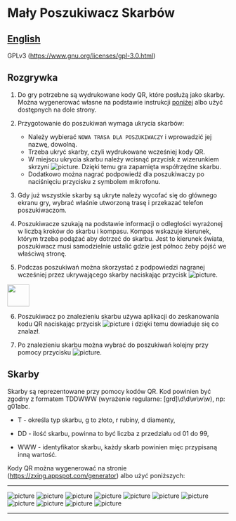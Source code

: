 # Mały Poszukiwacz Skarbów

## [English](README_en.md)

GPLv3 (https://www.gnu.org/licenses/gpl-3.0.html)

## Rozgrywka

1. Do gry potrzebne są wydrukowane kody QR, które posłużą jako skarby.
Można wygenerować własne na podstawie instrukcji [poniżej](#markdown-header-skarby) albo użyć dostępnych na dole strony.

2. Przygotowanie do poszukiwań wymaga ukrycia skarbów:
	* Należy wybierać `NOWA TRASA DLA POSZUKIWACZY` i wprowadzić jej nazwę, dowolną.
    * Trzeba ukryć skarby, czyli wydrukowane wcześniej kody QR.
    * W miejscu ukrycia skarbu należy wcisnąć przycisk z wizerunkiem skrzyni ![picture](/app/src/main/res/drawable/chest_small.png).
Dzięki temu gra zapamięta współrzędne skarbu.
    * Dodatkowo można nagrać podpowiedź dla poszukiwaczy po naciśnięciu przycisku z symbolem mikrofonu.

3. Gdy już wszystkie skarby są ukryte należy wycofać się do głównego ekranu gry, wybrać właśnie utworzoną trasę i przekazać telefon poszukiwaczom.

4. Poszukiwacze szukają na podstawie informacji o odległości wyrażonej w liczbą kroków do skarbu i kompasu.
Kompas wskazuje kierunek, którym trzeba podążać aby dotrzeć do skarbu.
Jest to kierunek świata, poszukiwacz musi samodzielnie ustalić gdzie jest północ żeby pójść we właściwą stronę.

5. Podczas poszukiwań można skorzystać z podpowiedzi nagranej wcześniej przez ukrywającego skarby naciskając przycisk
![picture](/app/src/main/res/drawable/megaphone_small.png).
<img src="/app/src/main/res/drawable/megaphone_small.png" width="50">

6. Poszukiwacz po znalezieniu skarbu używa aplikacji do zeskanowania kodu QR naciskając przycisk ![picture](/app/src/main/res/drawable/chest_small2.png) i dzięki temu dowiaduje się co znalazł.

7. Po znalezieniu skarbu można wybrać do poszukiwań kolejny przy pomocy przycisku
![picture](/app/src/main/res/drawable/change_chest_small.png).

## Skarby

Skarby są reprezentowane przy pomocy kodów QR.
Kod powinien być zgodny z formatem TDDWWW (wyrażenie regularne: [grd]\d\d\w\w\w), np: g01abc.

 * T - określa typ skarbu, g to złoto, r rubiny, d diamenty,

 * DD - ilość skarbu, powinna to być liczba z przedziału od 01 do 99,

 * WWW - identyfikator skarbu, każdy skarb powinien mięc przypisaną inną wartość.

Kody QR można wygenerować na stronie (https://zxing.appspot.com/generator) albo użyć poniższych:
* * *
![picture](sample_treasures/diamond03.png)
![picture](sample_treasures/diamond11.png)
![picture](sample_treasures/diamond22.png)
![picture](sample_treasures/gold01.png)
![picture](sample_treasures/gold19.png)
![picture](sample_treasures/gold27.png)
![picture](sample_treasures/gold32.png)
![picture](sample_treasures/gold37.png)
![picture](sample_treasures/ruby02.png)
![picture](sample_treasures/ruby14.png)
![picture](sample_treasures/ruby26.png)
* * *
